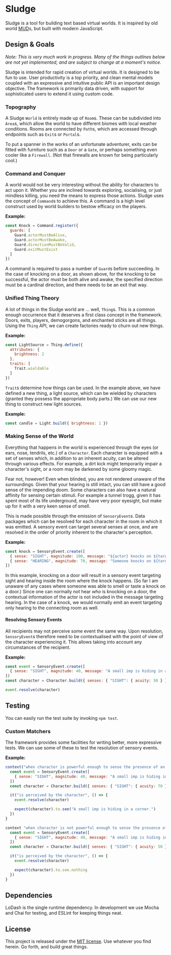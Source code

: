 # Sludge

Sludge is a tool for building text based virtual worlds. It is inspired by old world [MUD](https://en.wikipedia.org/wiki/MUD)s, but built with modern JavaScript.

## Design & Goals

*Note: This is very much work in progress. Many of the things outlines below are not yet implemented, and are subject to change at a moment's notice.*

Sludge is intended for rapid creation of virtual worlds. It is designed to be fun to use. User productivity is a top priority, and clean mental models coupled with an expressive and intuitive public API is an important design objective. The framework is primarily data driven, with support for sophisticated users to extend it using custom code.

### Topography

A Sludge `World` is entirely made up of `Room`s. These can be subdivided into `Area`s, which allow the world to have different biomes with local weather conditions. Rooms are connected by `Path`s, which are accessed through endpoints such as `Exit`s or `Portal`s.

To put a spanner in the works of an unfortunate adventurer, exits can be fitted with furniture such as a `Door` or a `Gate`, or perhaps something even cooler like a `Firewall`. (Not that firewalls are known for being particularly cool.)

### Command and Conquer

A world would not be very interesting without the ability for characters to act upon it. Whether you are inclined towards exploring, socialising, or just mindless killing, you need the means to express those actions. Sludge uses the concept of `Command`s to achieve this. A command is a high level construct used by world builders to bestow efficacy on the players.

**Example:**

```javascript
const Knock = Command.register({
  guards: [
    Guard.actorMustBeAlive,
    Guard.actorMustBeAwake,
    Guard.directionMustBeValid,
    Guard.exitMustExist
  ]
})
```

A command is required to pass a number of `Guard`s before succeeding. In the case of knocking on a door, as shown above, for the knocking to be successful, the actor must be both alive and awake, the specified direction must be a cardinal direction, and there needs to be an exit that way.

### Unified Thing Theory

A lot of things in the Sludge world are ... well, `Thing`s. This is a common enough occurrence that it deserves a first class concept in the framework. Doors, exits, players, demogorgons, and enchanted sticks are all things. Using the `Thing` API, we can create factories ready to churn out new things.

**Example:**

```javascript
const LightSource = Thing.define({
  attributes: {
    brightness: 2
  },
  traits: [
    Trait.wieldable
  ]
})
```

`Trait`s determine how things can be used. In the example above, we have defined a new thing, a light source, which can be wielded by characters (granted they possess the appropriate body parts.) We can use our new thing to construct new light sources.

**Example:**

```javascript
const candle = Light.build({ brightness: 1 })
```

### Making Sense of the World

Everything that happens in the world is experienced through the eyes (or ears, nose, tendrils, etc.) of a `Character`. Each character is equipped with a set of senses which, in addition to an inherent acuity, can be altered through various effects. For example, a dirt kick might temporarily impair a character's sight, or a room may be darkened by some gloomy magic.

Fear not, however! Even when blinded, you are not rendered unaware of the surroundings. Given that your hearing is still intact, you can still have a good sense of the impending doom. Some characters can also have a natural affinity for sensing certain stimuli. For example a tunnel trogg, given it has spent most of its life underground, may have very poor eyesight, but make up for it with a very keen sense of smell.

This is made possible through the emission of `SensoryEvent`s. Data packages which can be resolved for each character in the room in which it was emitted. A sensory event can target several senses at once, and are resolved in the order of priority inherent to the character's perception.

**Example:**

```javascript
const knock = SensoryEvent.create([
  { sense: "SIGHT", magnitude: 100, message: "${actor} knocks on ${target}" },
  { sense: "HEARING", magnitude: 70, message: "Someone knocks on ${target}" }
])
```

In this example, knocking on a door will result in a sensory event targeting sight and hearing inside the room where the knock happens. (So far I am unaware of any cases where someone was able to smell or taste a knock on a door.) Since one can normally not hear *who* is knocking on a door, the contextual information of the actor is not included in the message targeting hearing. In the case of a knock, we would normally emit an event targeting only hearing to the connecting room as well.

#### Resolving Sensory Events

All recipients may not perceive some event the same way. Upon resolution, `SensoryEvent`s therefore need to be contextualised with the point of view of the character experiencing it. This allows taking into account any circumstances of the recipient.

**Example:**

```javascript
const event = SensoryEvent.create([
  { sense: "SIGHT", magnitude: 40, message: "A small imp is hiding in a corner." }
])
const character = Character.build({ senses: { "SIGHT": { acuity: 50 } } })

event.resolve(character)
```

## Testing

You can easily run the test suite by invoking `npm test`.

### Custom Matchers

The framework provides some facilities for writing better, more expressive tests. We can use some of these to test the resolution of sensory events.

**Example:**

```javascript
context("when character is powerful enough to sense the presence of an imp", () => {
  const event = SensoryEvent.create([
    { sense: "SIGHT", magnitude: 40, message: "A small imp is hiding in a corner." }
  ])
  const character = Character.build({ senses: { "SIGHT": { acuity: 70 } } })

  it("is perceived by the character", () => {
    event.resolve(character)

    expect(character).to.see("A small imp is hiding in a corner.")
  })
}

context "when character is not powerful enough to sense the presence of an imp", () => {
  const event = SensoryEvent.create([
    { sense: "SIGHT", magnitude: 40, message: "A small imp is hiding in a corner." }
  ])
  const character = Character.build({ senses: { "SIGHT": { acuity: 50 } } })

  it("is perceived by the character", () => {
    event.resolve(character)

    expect(character).to.see.nothing
  })
}
```

## Dependencies

LoDash is the single runtime dependency. In development we use Mocha and Chai for testing, and ESLint for keeping things neat.

## License

This project is released under the [MIT license](LICENSE.md). Use whatever you find herein. Go forth, and build great things.
